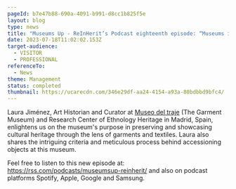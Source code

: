 ```yaml
---
pageId: b7e47b88-690a-4091-b991-d8cc1b825f5e
layout: blog
type: news
title: "Museums Up - ReInHerit’s Podcast eighteenth episode: “Museums in motion” "
date: 2023-07-18T11:02:02.153Z
target-audience:
  - VISITOR
  - PROFESSIONAL
referenceTo:
  - News
theme: Management
status: completed
thumbnail: https://ucarecdn.com/346e29df-aa24-4154-a93a-80bdbbd9bfc4/
---
```

Laura Jiménez, Art Historian and Curator at [Museo del traje](https://www.culturaydeporte.gob.es/mtraje/inicio.html) (The Garment Museum) and Research Center of Ethnology Heritage in Madrid, Spain, enlightens us on the museum's purpose in preserving and showcasing cultural heritage through the lens of garments and textiles. Laura also shares the intriguing criteria and meticulous process behind accessioning objects at this museum. 

Feel free to listen to this new episode at: <https://rss.com/podcasts/museumsup-reinherit/> and also on podcast platforms Spotify, Apple, Google and Samsung.